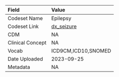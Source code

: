 |Field            |Value               |
|:----------------|:-------------------|
|Codeset Name     |Epilepsy            |
|Codeset Link     |[dx_seizure](https://github.com/PEDSnet/Variable-Dictionary/blob/main/conditions/dx_seizure.csv)|
|CDM              |NA                  |
|Clinical Concept |NA                  |
|Vocab            |ICD9CM,ICD10,SNOMED |
|Date Uploaded    |2023-09-25          |
|Metadata         |NA                  |

